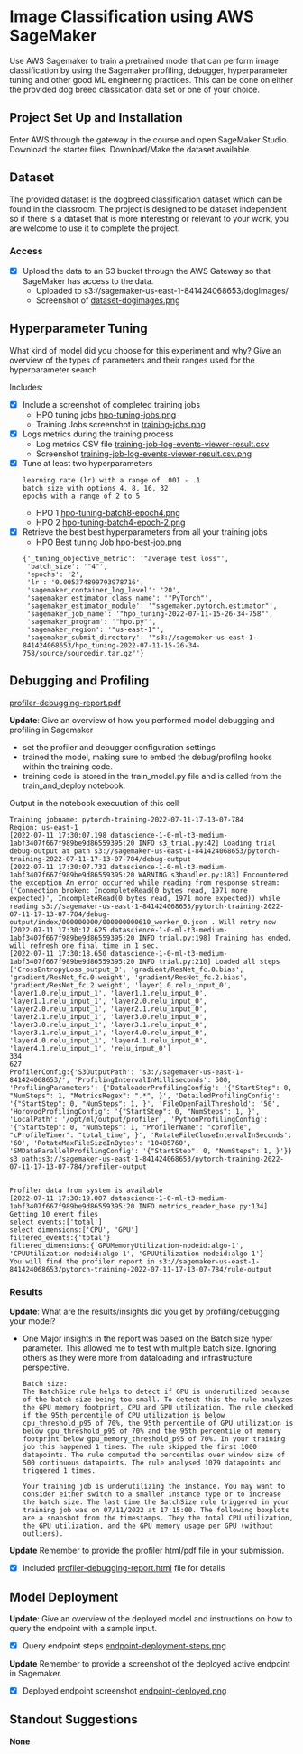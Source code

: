 # Image Classification using AWS SageMaker

Use AWS Sagemaker to train a pretrained model that can perform image classification by using the Sagemaker profiling, debugger, hyperparameter tuning and other good ML engineering practices. This can be done on either the provided dog breed classication data set or one of your choice.

## Project Set Up and Installation
Enter AWS through the gateway in the course and open SageMaker Studio. 
Download the starter files.
Download/Make the dataset available. 

## Dataset
The provided dataset is the dogbreed classification dataset which can be found in the classroom.
The project is designed to be dataset independent so if there is a dataset that is more interesting or relevant to your work, you are welcome to use it to complete the project.

### Access
- [x] Upload the data to an S3 bucket through the AWS Gateway so that SageMaker has access to the data. 
    - Uploaded to s3://sagemaker-us-east-1-841424068653/dogImages/
    - Screenshot of [dataset-dogimages.png](./dataset-dogimages.png)

## Hyperparameter Tuning
What kind of model did you choose for this experiment and why? Give an overview of the types of parameters and their ranges used for the hyperparameter search

Includes:


- [x] Include a screenshot of completed training jobs
    - HPO tuning jobs  [hpo-tuning-jobs.png](./hpo-tuning-jobs.png)
    - Training Jobs screenshot in [training-jobs.png](./training-jobs.png)
- [x] Logs metrics during the training process
    - Log metrics CSV file [training-job-log-events-viewer-result.csv](./training-job-log-events-viewer-result.csv)
    - Screenshot [training-job-log-events-viewer-result.csv.png](./training-job-log-events-viewer-result.csv.png)
- [x] Tune at least two hyperparameters
    ```
    learning rate (lr) with a range of .001 - .1
    batch size with options 4, 8, 16, 32
    epochs with a range of 2 to 5
    ```
    - HPO 1 [hpo-tuning-batch8-epoch4.png](./hpo-tuning-batch8-epoch4.png)
    - HPO 2 [hpo-tuning-batch4-epoch-2.png](./hpo-tuning-batch4-epoch-2.png)
- [x] Retrieve the best best hyperparameters from all your training jobs
    - HPO Best tuning Job [hpo-best-job.png](./hpo-best-job.png)
    ```
    {'_tuning_objective_metric': '"average test loss"',
     'batch_size': '"4"',
     'epochs': '2',
     'lr': '0.005374899793978716',
     'sagemaker_container_log_level': '20',
     'sagemaker_estimator_class_name': '"PyTorch"',
     'sagemaker_estimator_module': '"sagemaker.pytorch.estimator"',
     'sagemaker_job_name': '"hpo_tuning-2022-07-11-15-26-34-758"',
     'sagemaker_program': '"hpo.py"',
     'sagemaker_region': '"us-east-1"',
     'sagemaker_submit_directory': '"s3://sagemaker-us-east-1-841424068653/hpo_tuning-2022-07-11-15-26-34-758/source/sourcedir.tar.gz"'}
    ```

## Debugging and Profiling
[profiler-debugging-report.pdf](./profiler-debugging-report.pdf)

**Update**: Give an overview of how you performed model debugging and profiling in Sagemaker

- set the profiler and debugger configuration settings
- trained the model, making sure to embed the debug/profilng hooks within the training code. 
- training code is stored in the train_model.py file and is called from the train_and_deploy notebook.

Output in the notebook execuution of this cell
```
Training jobname: pytorch-training-2022-07-11-17-13-07-784
Region: us-east-1
[2022-07-11 17:30:07.198 datascience-1-0-ml-t3-medium-1abf3407f667f989be9d86559395:20 INFO s3_trial.py:42] Loading trial debug-output at path s3://sagemaker-us-east-1-841424068653/pytorch-training-2022-07-11-17-13-07-784/debug-output
[2022-07-11 17:30:07.732 datascience-1-0-ml-t3-medium-1abf3407f667f989be9d86559395:20 WARNING s3handler.py:183] Encountered the exception An error occurred while reading from response stream: ('Connection broken: IncompleteRead(0 bytes read, 1971 more expected)', IncompleteRead(0 bytes read, 1971 more expected)) while reading s3://sagemaker-us-east-1-841424068653/pytorch-training-2022-07-11-17-13-07-784/debug-output/index/000000000/000000000610_worker_0.json . Will retry now
[2022-07-11 17:30:17.625 datascience-1-0-ml-t3-medium-1abf3407f667f989be9d86559395:20 INFO trial.py:198] Training has ended, will refresh one final time in 1 sec.
[2022-07-11 17:30:18.650 datascience-1-0-ml-t3-medium-1abf3407f667f989be9d86559395:20 INFO trial.py:210] Loaded all steps
['CrossEntropyLoss_output_0', 'gradient/ResNet_fc.0.bias', 'gradient/ResNet_fc.0.weight', 'gradient/ResNet_fc.2.bias', 'gradient/ResNet_fc.2.weight', 'layer1.0.relu_input_0', 'layer1.0.relu_input_1', 'layer1.1.relu_input_0', 'layer1.1.relu_input_1', 'layer2.0.relu_input_0', 'layer2.0.relu_input_1', 'layer2.1.relu_input_0', 'layer2.1.relu_input_1', 'layer3.0.relu_input_0', 'layer3.0.relu_input_1', 'layer3.1.relu_input_0', 'layer3.1.relu_input_1', 'layer4.0.relu_input_0', 'layer4.0.relu_input_1', 'layer4.1.relu_input_0', 'layer4.1.relu_input_1', 'relu_input_0']
334
627
ProfilerConfig:{'S3OutputPath': 's3://sagemaker-us-east-1-841424068653/', 'ProfilingIntervalInMilliseconds': 500, 'ProfilingParameters': {'DataloaderProfilingConfig': '{"StartStep": 0, "NumSteps": 1, "MetricsRegex": ".*", }', 'DetailedProfilingConfig': '{"StartStep": 0, "NumSteps": 1, }', 'FileOpenFailThreshold': '50', 'HorovodProfilingConfig': '{"StartStep": 0, "NumSteps": 1, }', 'LocalPath': '/opt/ml/output/profiler', 'PythonProfilingConfig': '{"StartStep": 0, "NumSteps": 1, "ProfilerName": "cprofile", "cProfileTimer": "total_time", }', 'RotateFileCloseIntervalInSeconds': '60', 'RotateMaxFileSizeInBytes': '10485760', 'SMDataParallelProfilingConfig': '{"StartStep": 0, "NumSteps": 1, }'}}
s3 path:s3://sagemaker-us-east-1-841424068653/pytorch-training-2022-07-11-17-13-07-784/profiler-output


Profiler data from system is available
[2022-07-11 17:30:19.007 datascience-1-0-ml-t3-medium-1abf3407f667f989be9d86559395:20 INFO metrics_reader_base.py:134] Getting 10 event files
select events:['total']
select dimensions:['CPU', 'GPU']
filtered_events:{'total'}
filtered_dimensions:{'GPUMemoryUtilization-nodeid:algo-1', 'CPUUtilization-nodeid:algo-1', 'GPUUtilization-nodeid:algo-1'}
You will find the profiler report in s3://sagemaker-us-east-1-841424068653/pytorch-training-2022-07-11-17-13-07-784/rule-output
```

### Results
**Update**: What are the results/insights did you get by profiling/debugging your model?
- One Major insights in the report was based on the Batch size hyper parameter. This allowed me to test with multiple batch size. Ignoring others as they were more from dataloading and infrastructure perspective.
    ```
    Batch size: 
    The BatchSize rule helps to detect if GPU is underutilized because of the batch size being too small. To detect this the rule analyzes the GPU memory footprint, CPU and GPU utilization. The rule checked if the 95th percentile of CPU utilization is below cpu_threshold_p95 of 70%, the 95th percentile of GPU utilization is below gpu_threshold_p95 of 70% and the 95th percentile of memory footprint below gpu_memory_threshold_p95 of 70%. In your training job this happened 1 times. The rule skipped the first 1000 datapoints. The rule computed the percentiles over window size of 500 continuous datapoints. The rule analysed 1079 datapoints and triggered 1 times.

    Your training job is underutilizing the instance. You may want to consider either switch to a smaller instance type or to increase the batch size. The last time the BatchSize rule triggered in your training job was on 07/11/2022 at 17:15:00. The following boxplots are a snapshot from the timestamps. They the total CPU utilization, the GPU utilization, and the GPU memory usage per GPU (without outliers).
    ```

**Update** Remember to provide the profiler html/pdf file in your submission.
- [x] Included [profiler-debugging-report.html](./profiler-debugging-report.html) file for details


## Model Deployment
**Update**: Give an overview of the deployed model and instructions on how to query the endpoint with a sample input.
- [x] Query endpoint steps [endpoint-deployment-steps.png](./endpoint-deployment-steps.png)

**Update** Remember to provide a screenshot of the deployed active endpoint in Sagemaker.
- [x] Deployed endpoint screenshot [endpoint-deployed.png](./endpoint-deployed.png)

## Standout Suggestions
**None**
